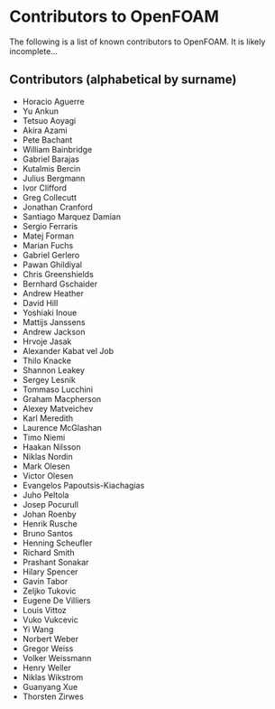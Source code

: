 # Contributors to OpenFOAM

The following is a list of known contributors to OpenFOAM.
It is likely incomplete...

## Contributors (alphabetical by surname)

- Horacio Aguerre
- Yu Ankun
- Tetsuo Aoyagi
- Akira Azami
- Pete Bachant
- William Bainbridge
- Gabriel Barajas
- Kutalmis Bercin
- Julius Bergmann
- Ivor Clifford
- Greg Collecutt
- Jonathan Cranford
- Santiago Marquez Damian
- Sergio Ferraris
- Matej Forman
- Marian Fuchs
- Gabriel Gerlero
- Pawan Ghildiyal
- Chris Greenshields
- Bernhard Gschaider
- Andrew Heather
- David Hill
- Yoshiaki Inoue
- Mattijs Janssens
- Andrew Jackson
- Hrvoje Jasak
- Alexander Kabat vel Job
- Thilo Knacke
- Shannon Leakey
- Sergey Lesnik
- Tommaso Lucchini
- Graham Macpherson
- Alexey Matveichev
- Karl Meredith
- Laurence McGlashan
- Timo Niemi
- Haakan Nilsson
- Niklas Nordin
- Mark Olesen
- Victor Olesen
- Evangelos Papoutsis-Kiachagias
- Juho Peltola
- Josep Pocurull
- Johan Roenby
- Henrik Rusche
- Bruno Santos
- Henning Scheufler
- Richard Smith
- Prashant Sonakar
- Hilary Spencer
- Gavin Tabor
- Zeljko Tukovic
- Eugene De Villiers
- Louis Vittoz
- Vuko Vukcevic
- Yi Wang
- Norbert Weber
- Gregor Weiss
- Volker Weissmann
- Henry Weller
- Niklas Wikstrom
- Guanyang Xue
- Thorsten Zirwes

<!----------------------------------------------------------------------------->
